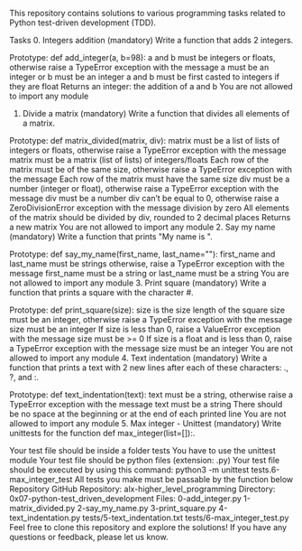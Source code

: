 This repository contains solutions to various programming tasks related to Python test-driven development (TDD).

Tasks
0. Integers addition (mandatory)
Write a function that adds 2 integers.

Prototype: def add_integer(a, b=98):
a and b must be integers or floats, otherwise raise a TypeError exception with the message a must be an integer or b must be an integer
a and b must be first casted to integers if they are float
Returns an integer: the addition of a and b
You are not allowed to import any module
1. Divide a matrix (mandatory)
Write a function that divides all elements of a matrix.

Prototype: def matrix_divided(matrix, div):
matrix must be a list of lists of integers or floats, otherwise raise a TypeError exception with the message matrix must be a matrix (list of lists) of integers/floats
Each row of the matrix must be of the same size, otherwise raise a TypeError exception with the message Each row of the matrix must have the same size
div must be a number (integer or float), otherwise raise a TypeError exception with the message div must be a number
div can’t be equal to 0, otherwise raise a ZeroDivisionError exception with the message division by zero
All elements of the matrix should be divided by div, rounded to 2 decimal places
Returns a new matrix
You are not allowed to import any module
2. Say my name (mandatory)
Write a function that prints "My name is <first name> <last name>".

Prototype: def say_my_name(first_name, last_name=""):
first_name and last_name must be strings otherwise, raise a TypeError exception with the message first_name must be a string or last_name must be a string
You are not allowed to import any module
3. Print square (mandatory)
Write a function that prints a square with the character #.

Prototype: def print_square(size):
size is the size length of the square
size must be an integer, otherwise raise a TypeError exception with the message size must be an integer
If size is less than 0, raise a ValueError exception with the message size must be >= 0
If size is a float and is less than 0, raise a TypeError exception with the message size must be an integer
You are not allowed to import any module
4. Text indentation (mandatory)
Write a function that prints a text with 2 new lines after each of these characters: ., ?, and :.

Prototype: def text_indentation(text):
text must be a string, otherwise raise a TypeError exception with the message text must be a string
There should be no space at the beginning or at the end of each printed line
You are not allowed to import any module
5. Max integer - Unittest (mandatory)
Write unittests for the function def max_integer(list=[]):.

Your test file should be inside a folder tests
You have to use the unittest module
Your test file should be python files (extension: .py)
Your test file should be executed by using this command: python3 -m unittest tests.6-max_integer_test
All tests you make must be passable by the function below
Repository
GitHub Repository: alx-higher_level_programming
Directory: 0x07-python-test_driven_development
Files:
0-add_integer.py
1-matrix_divided.py
2-say_my_name.py
3-print_square.py
4-text_indentation.py
tests/5-text_indentation.txt
tests/6-max_integer_test.py
Feel free to clone this repository and explore the solutions! If you have any questions or feedback, please let us know.